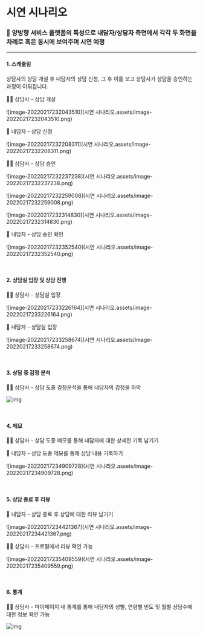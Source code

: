 # 시연 시나리오

### 📌 양방향 서비스 플랫폼의 특성으로 내담자/상담자 측면에서 각각 두 화면을 차례로 혹은 동시에 보여주며 시연 예정

------



#### 1. 스케줄링

상담사의 상담 개설 후 내담자의 상담 신청, 그 후 이를 보고 상담사가 상담을 승인하는 과정이 이뤄집니다.

👩‍⚕️ 상담사 - 상담 개설

![image-20220217232043510](시연 시나리오.assets/image-20220217232043510.png)



👩 내담자 - 상담 신청

![image-20220217232208311](시연 시나리오.assets/image-20220217232208311.png)



👩‍⚕️ 상담사 - 상담 승인

![image-20220217232237238](시연 시나리오.assets/image-20220217232237238.png)

![image-20220217232259008](시연 시나리오.assets/image-20220217232259008.png)

![image-20220217232314830](시연 시나리오.assets/image-20220217232314830.png)



👩 내담자 - 상담 승인 확인

![image-20220217232352540](시연 시나리오.assets/image-20220217232352540.png)



<br>

#### 2. 상담실 입장 및 상담 진행

👩‍⚕️ 상담사 - 상담실 입장

![image-20220217233226164](시연 시나리오.assets/image-20220217233226164.png)



👩 내담자 - 상담실 입장

![image-20220217233258674](시연 시나리오.assets/image-20220217233258674.png)



<br>

#### 3. 상담 중 감정 분석

👩‍⚕️ 상담사 - 상담 도중 감정분석을 통해 내담자의 감정을 파악

![img](https://lh5.googleusercontent.com/PBTsxXDq8gDW45WEWrWEsOmMC5B6rLViT49vKnm38eWyjarQnkvp1olgndJGYLh2sVVXYDF25JCiEcterRPxKdJNurypuHiZx887lpVbO1upT3Kf5J8J2EoEnuSmxjmwew)



<br>

#### 4. 메모

👩‍⚕️ 상담사 - 상담 도중 메모를 통해 내담자에 대한 상세한 기록 남기기

👩 내담자 - 상담 도중 메모를 통해 상담 내용 기록하기

![image-20220217234909728](시연 시나리오.assets/image-20220217234909728.png)



<br>

#### 5. 상담 종료 후 리뷰

👩 내담자 - 상담 종료 후 상담에 대한 리뷰 남기기

![image-20220217234421367](시연 시나리오.assets/image-20220217234421367.png)



👩‍⚕️ 상담사 - 프로필에서 리뷰 확인 가능

![image-20220217235409559](시연 시나리오.assets/image-20220217235409559.png)

<br>

#### 6. 통계

👩‍⚕️ 상담사 - 마이페이지 내 통계를 통해 내담자의 성별, 연령별 빈도 및 월별 상담수에 대한 정보 확인 가능

![img](https://lh4.googleusercontent.com/iGob0XK9X9NJMvIt5i5D8hqdQYFS9YbdLdF6J8oIPr2SClBAgePkuGnIitcXU13lhe9C-G7Etfuhc0kGhvUF01XSt1oFzZIWMsn60LMJS3uMrAzlDo7pBDjJ1tglhoGWFQ)